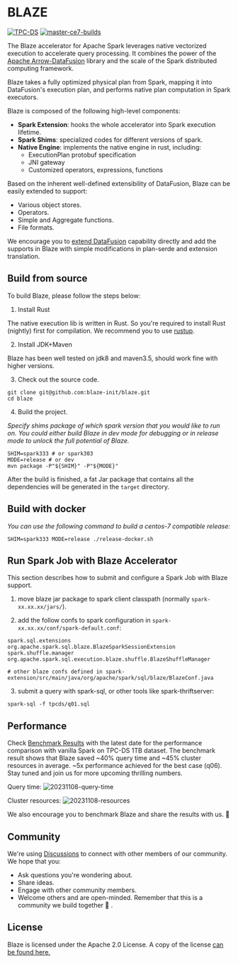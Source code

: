 <!---
  Copyright 2022 The Blaze Authors
  
  Licensed under the Apache License, Version 2.0 (the "License");
  you may not use this file except in compliance with the License.
  You may obtain a copy of the License at

    http://www.apache.org/licenses/LICENSE-2.0 

  Unless required by applicable law or agreed to in writing, software
  distributed under the License is distributed on an "AS IS" BASIS,
  WITHOUT WARRANTIES OR CONDITIONS OF ANY KIND, either express or implied.
  See the License for the specific language governing permissions and
  limitations under the License.
-->

# BLAZE

[![TPC-DS](https://github.com/blaze-init/blaze/actions/workflows/tpcds.yml/badge.svg?branch=master)](https://github.com/blaze-init/blaze/actions/workflows/tpcds.yml)
[![master-ce7-builds](https://github.com/blaze-init/blaze/actions/workflows/build-ce7-releases.yml/badge.svg?branch=master)](https://github.com/blaze-init/blaze/actions/workflows/build-ce7-releases.yml)

The Blaze accelerator for Apache Spark leverages native vectorized execution to accelerate query processing. It combines
the power of the [Apache Arrow-DataFusion](https://arrow.apache.org/datafusion/) library and the scale of the Spark distributed
computing framework.

Blaze takes a fully optimized physical plan from Spark, mapping it into DataFusion's execution plan, and performs native
plan computation in Spark executors.

Blaze is composed of the following high-level components:

- **Spark Extension**: hooks the whole accelerator into Spark execution lifetime.
- **Spark Shims**: specialized codes for different versions of spark.
- **Native Engine**: implements the native engine in rust, including:
  - ExecutionPlan protobuf specification
  - JNI gateway
  - Customized operators, expressions, functions

Based on the inherent well-defined extensibility of DataFusion, Blaze can be easily extended to support:

- Various object stores.
- Operators.
- Simple and Aggregate functions.
- File formats.

We encourage you to [extend DataFusion](https://github.com/apache/arrow-datafusion) capability directly and add the
supports in Blaze with simple modifications in plan-serde and extension translation.

## Build from source

To build Blaze, please follow the steps below:

1. Install Rust

The native execution lib is written in Rust. So you're required to install Rust (nightly) first for
compilation. We recommend you to use [rustup](https://rustup.rs/).

2. Install JDK+Maven

Blaze has been well tested on jdk8 and maven3.5, should work fine with higher versions.

3. Check out the source code.

```shell
git clone git@github.com:blaze-init/blaze.git
cd blaze
```

4. Build the project.

_Specify shims package of which spark version that you would like to run on._
_You could either build Blaze in dev mode for debugging or in release mode to unlock the full potential of
Blaze._

```shell
SHIM=spark333 # or spark303
MODE=release # or dev
mvn package -P"${SHIM}" -P"${MODE}"
```

After the build is finished, a fat Jar package that contains all the dependencies will be generated in the `target`
directory.

## Build with docker

_You can use the following command to build a centos-7 compatible release:_
```shell
SHIM=spark333 MODE=release ./release-docker.sh
```

## Run Spark Job with Blaze Accelerator

This section describes how to submit and configure a Spark Job with Blaze support.

1. move blaze jar package to spark client classpath (normally `spark-xx.xx.xx/jars/`).

2. add the follow confs to spark configuration in `spark-xx.xx.xx/conf/spark-default.conf`:
```properties
spark.sql.extensions org.apache.spark.sql.blaze.BlazeSparkSessionExtension
spark.shuffle.manager org.apache.spark.sql.execution.blaze.shuffle.BlazeShuffleManager

# other blaze confs defined in spark-extension/src/main/java/org/apache/spark/sql/blaze/BlazeConf.java
```

3. submit a query with spark-sql, or other tools like spark-thriftserver:
```shell
spark-sql -f tpcds/q01.sql
```

## Performance

Check [Benchmark Results](./benchmark-results/20231108.md) with the latest date for the performance
comparison with vanilla Spark on TPC-DS 1TB dataset. The benchmark result shows that Blaze saved
~40% query time and ~45% cluster resources in average. ~5x performance achieved for the best case (q06).
Stay tuned and join us for more upcoming thrilling numbers.

Query time:
![20231108-query-time](./benchmark-results/blaze-query-time-comparison-20231108.png)

Cluster resources:
![20231108-resources](./benchmark-results/blaze-cluster-resources-cost-comparison-20231108.png)

We also encourage you to benchmark Blaze and share the results with us. 🤗

## Community

We're using [Discussions](https://github.com/blaze-init/blaze/discussions) to connect with other members
of our community. We hope that you:
- Ask questions you're wondering about.
- Share ideas.
- Engage with other community members.
- Welcome others and are open-minded. Remember that this is a community we build together 💪 .


## License

Blaze is licensed under the Apache 2.0 License. A copy of the license
[can be found here.](LICENSE.txt)
